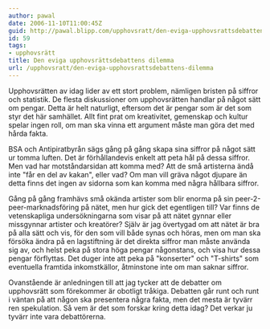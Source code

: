 ```yaml
---
author: pawal
date: 2006-11-10T11:00:45Z
guid: http://pawal.blipp.com/upphovsratt/den-eviga-upphovsrattsdebattens-dilemma
id: 59
tags:
- upphovsrätt
title: Den eviga upphovsrättsdebattens dilemma
url: /upphovsratt/den-eviga-upphovsrattsdebattens-dilemma
---
```


Upphovsrätten av idag lider av ett stort problem, nämligen bristen på
siffror och statistik. De flesta diskussioner om upphovsrätten handlar
på något sätt om pengar. Detta är helt naturligt, eftersom det är
pengar som är det som styr det här samhället. Allt fint prat om
kreativitet, gemenskap och kultur spelar ingen roll, om man ska vinna
ett argument måste man göra det med hårda fakta.

BSA och Antipiratbyrån sägs gång på gång skapa sina siffror på något
sätt ur tomma luften. Det är förhållandevis enkelt att peta hål på
dessa siffror. Men vad har motståndarsidan att komma med? Att de små
artisterna ändå inte "får en del av kakan", eller vad? Om man vill
gräva något djupare än detta finns det ingen av sidorna som kan komma
med några hållbara siffror.

Gång på gång framhävs små okända artister som blir enorma på sin
peer-2-peer-marknadsföring på nätet, men hur gick det egentligen till?
Var finns de vetenskapliga undersökningarna som visar på att nätet
gynnar eller missgynnar artister och kreatörer? Själv är jag övertygad
om att nätet är bra på alla sätt och vis, för den som vill både synas
och höras, men om man ska försöka ändra på en lagstiftning är det
direkta siffror man måste använda sig av, och helst peka på stora höga
pengar någonstans, och visa hur dessa pengar förflyttas. Det duger
inte att peka på "konserter" och "T-shirts" som eventuella framtida
inkomstkällor, åtminstone inte om man saknar siffror.

Ovanstående är anledningen till att jag tycker att de debatter om
upphovsrätt som förekommer är obotligt tråkiga. Debatten går runt och
runt i väntan på att någon ska presentera några fakta, men det mesta
är tyvärr ren spekulation. Så vem är det som forskar kring detta idag?
Det verkar ju tyvärr inte vara debattörerna.
